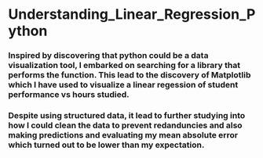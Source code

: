 # Understanding_Linear_Regression_Python
### Inspired by discovering that python could be a data visualization tool, I embarked on searching for a library that performs the function. This lead to the discovery of Matplotlib which I have used to visualize a linear regession of student performance vs hours studied. 
### Despite using structured data, it lead to further studying into how I could clean the data to prevent redanduncies and also making predictions and evaluating my mean absolute error which turned out to be lower than my expectation.
